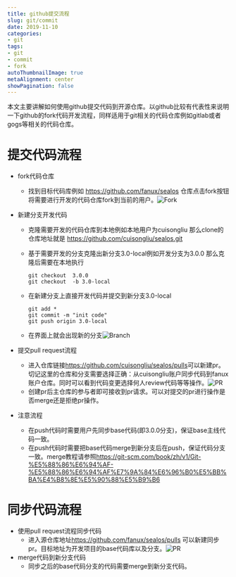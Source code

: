 ```yaml
---
title: github提交流程
slug: git/commit
date: 2019-11-10
categories:
- git
tags:
- git
- commit
- fork
autoThumbnailImage: true
metaAlignment: center
showPagination: false
---
```

本文主要讲解如何使用github提交代码到开源仓库。以github比较有代表性来说明一下github的fork代码开发流程，同样适用于git相关的代码仓库例如gitlab或者gogs等相关的代码仓库。
<!--more-->

<!-- toc -->

# 提交代码流程

- fork代码仓库

  - 找到目标代码库例如 <https://github.com/fanux/sealos> 仓库点击fork按钮将需要进行开发的代码仓库fork到当前的用户。![Fork](/img/git/fork.png)

  

- 新建分支开发代码

  - 克隆需要开发的代码仓库到本地例如本地用户为cuisongliu 那么clone的仓库地址就是 https://github.com/cuisongliu/sealos.git

  - 基于需要开发的分支克隆出新分支3.0-local例如开发分支为3.0.0 那么克隆后需要在本地执行

    ```shell
    git checkout  3.0.0
    git checkout  -b 3.0-local
    ```

  - 在新建分支上直接开发代码并提交到新分支3.0-local

    ```shell
    git add *
    git commit -m "init code"
    git push origin 3.0-local
    ```

  - 在界面上就会出现新的分支![Branch](/img/git/branch.png)

- 提交pull request流程

  - 进入仓库链接<https://github.com/cuisongliu/sealos/pulls>可以新建pr。切记这里的仓库和分支需要选择正确：从cuisongliu账户同步代码到fanux账户仓库。同时可以看到代码变更选择何人review代码等等操作。![PR](/img/git/pr.png)
  - 创建pr后主仓库的参与者即可接收到pr请求。可以对提交的pr进行操作是否merge还是拒绝pr操作。

- 注意流程

  - 在push代码时需要用户先同步base代码(即3.0.0分支)，保证base主线代码一致。
  - 在push代码时需要把base代码merge到新分支后在push，保证代码分支一致。merge教程请参照<https://git-scm.com/book/zh/v1/Git-%E5%88%86%E6%94%AF-%E5%88%86%E6%94%AF%E7%9A%84%E6%96%B0%E5%BB%BA%E4%B8%8E%E5%90%88%E5%B9%B6>

# 同步代码流程

- 使用pull request流程同步代码
  - 进入源仓库地址<https://github.com/fanux/sealos/pulls> 可以新建同步pr。目标地址为开发项目的base代码库以及分支。![PR](/img/git/pr1.png)
- merge代码到新分支代码
  - 同步之后的base代码分支的代码需要merge到新分支代码。